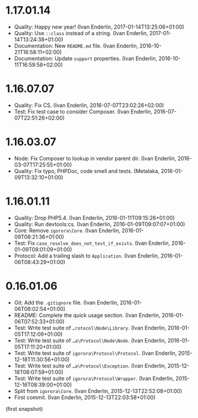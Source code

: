 # 1.17.01.14

  * Quality: Happy new year! (Ivan Enderlin, 2017-01-14T13:25:06+01:00)
  * Quality: Use `::class` instead of a string. (Ivan Enderlin, 2017-01-14T13:24:38+01:00)
  * Documentation: New `README.md` file. (Ivan Enderlin, 2016-10-21T16:58:11+02:00)
  * Documentation: Update `support` properties. (Ivan Enderlin, 2016-10-11T16:59:58+02:00)

# 1.16.07.07

  * Quality: Fix CS. (Ivan Enderlin, 2016-07-07T23:02:26+02:00)
  * Test: Fix test case to consider Composer. (Ivan Enderlin, 2016-07-07T22:51:26+02:00)

# 1.16.03.07

  * Node: Fix Composer to lookup in vendor parent dir. (Ivan Enderlin, 2016-03-07T17:25:55+01:00)
  * Quality: Fix typo, PHPDoc, code smell and tests. (Metalaka, 2016-01-09T13:32:10+01:00)

# 1.16.01.11

  * Quality: Drop PHP5.4. (Ivan Enderlin, 2016-01-11T09:15:26+01:00)
  * Quality: Run devtools:cs. (Ivan Enderlin, 2016-01-09T09:07:07+01:00)
  * Core: Remove `igorora\Core`. (Ivan Enderlin, 2016-01-09T08:21:36+01:00)
  * Test: Fix `case_resolve_does_not_test_if_exists`. (Ivan Enderlin, 2016-01-09T08:01:09+01:00)
  * Protocol: Add a trailing slash to `Application`. (Ivan Enderlin, 2016-01-06T08:43:29+01:00)

# 0.16.01.06

  * Git: Add the `.gitignore` file. (Ivan Enderlin, 2016-01-06T08:02:54+01:00)
  * README: Complete the quick usage section. (Ivan Enderlin, 2016-01-06T07:52:33+01:00)
  * Test: Write test suite of `…rotocol\Node\Library`. (Ivan Enderlin, 2016-01-05T17:12:09+01:00)
  * Test: Write test suite of `…a\Protocol\Node\Node`. (Ivan Enderlin, 2016-01-05T17:11:20+01:00)
  * Test: Write test suite of `igorora\Protocol\Protocol`. (Ivan Enderlin, 2015-12-18T11:30:56+01:00)
  * Test: Write test suite of `…a\Protocol\Exception`. (Ivan Enderlin, 2015-12-18T08:07:59+01:00)
  * Test: Write test suite of `igorora\Protocol\Wrapper`. (Ivan Enderlin, 2015-12-16T08:39:00+01:00)
  * Split from `igorora\Core`. (Ivan Enderlin, 2015-12-13T22:52:08+01:00)
  * First commit. (Ivan Enderlin, 2015-12-13T22:03:58+01:00)

(first snapshot)
